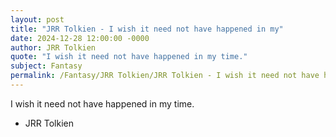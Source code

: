```yaml
---
layout: post
title: "JRR Tolkien - I wish it need not have happened in my"
date: 2024-12-28 12:00:00 -0000
author: JRR Tolkien
quote: "I wish it need not have happened in my time."
subject: Fantasy
permalink: /Fantasy/JRR Tolkien/JRR Tolkien - I wish it need not have happened in my
---
```


I wish it need not have happened in my time.

- JRR Tolkien
